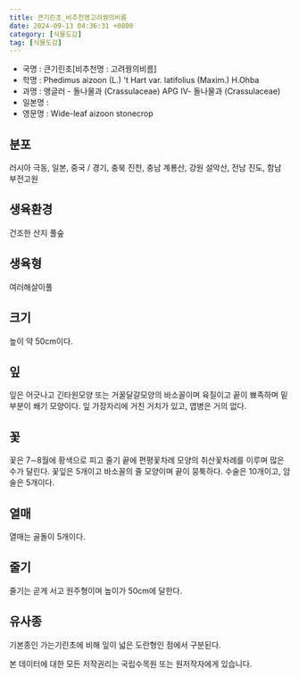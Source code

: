 ```yaml
---
title: 큰기린초_비추천명고려꿩의비름
date: 2024-09-13 04:36:31 +0800
category: [식물도감]
tag: [식물도감]
---
```




- 국명 : 큰기린초[비추천명 : 고려꿩의비름]
- 학명 : Phedimus aizoon (L.) 't Hart var. latifolius (Maxim.) H.Ohba
- 과명 : 앵글러 - 돌나물과 (Crassulaceae) APG Ⅳ- 돌나물과 (Crassulaceae)
- 일본명 : 
- 영문명 : Wide-leaf aizoon stonecrop


## 분포
러시아 극동, 일본, 중국 / 경기, 충북 진천, 충남 계룡산, 강원 설악산, 전남 진도, 함남 부전고원
## 생육환경
건조한 산지 풀숲
## 생육형
여러해살이풀
## 크기
높이 약 50cm이다. 
## 잎
잎은 어긋나고 긴타원모양 또는 거꿀달걀모양의 바소꼴이며 육질이고 끝이 뾰족하며 밑 부분이 쐐기 모양이다. 잎 가장자리에 거친 거치가 있고, 엽병은 거의 없다. 
## 꽃
꽃은 7∼8월에 황색으로 피고 줄기 끝에 편평꽃차례 모양의 취산꽃차례를 이루며 많은 수가 달린다. 꽃잎은 5개이고 바소꼴의 줄 모양이며 끝이 뭉툭하다. 수술은 10개이고, 암술은 5개이다.
## 열매
열매는 골돌이 5개이다.
## 줄기
줄기는 곧게 서고 원주형이며 높이가 50cm에 달한다.
## 유사종
기본종인 가는기린초에 비해 잎이 넓은 도란형인 점에서 구분된다. 






본 데이터에 대한 모든 저작권리는 국립수목원 또는 원저작자에게 있습니다.
